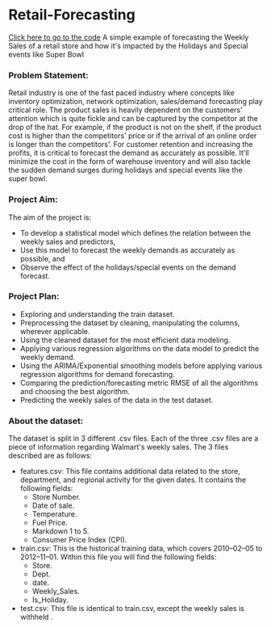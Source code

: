 # Retail-Forecasting
[Click here to go to the code](https://github.com/thelasthermit/Retail-Forecasting)
A simple example of forecasting the Weekly Sales of a retail store and how it's impacted by the Holidays and Special events like Super Bowl

### Problem Statement:
Retail industry is one of the fast paced industry where concepts like inventory optimization, network optimization, sales/demand forecasting play critical role. The product sales is heavily dependent on the customers' attention which is quite fickle and can be captured by the competitor at the drop of the hat. For example, if the product is not on the shelf, if the product cost is higher than the competitors' price or if the arrival of an online order is longer than the competitors'. For customer retention and increasing the profits, it is critical to forecast the demand as accurately as possible. It'll minimize the cost in the form of warehouse inventory and will also tackle the sudden demand surges during holidays and special events like the super bowl.

### Project Aim:
The aim of the project is:

- To develop a statistical model which defines the relation between the weekly sales and predictors,
- Use this model to forecast the weekly demands as accurately as possible, and
- Observe the effect of the holidays/special events on the demand forecast.

### Project Plan:
- Exploring and understanding the train dataset.
- Preprocessing the dataset by cleaning, manipulating the columns, wherever applicable.
- Using the cleaned dataset for the most efficient data modeling.
- Applying various regression algorithms on the data model to predict the weekly demand.
- Using the ARIMA/Exponential smoothing models before applying various regression algorithms for demand forecasting.
- Comparing the prediction/forecasting metric RMSE of all the algorithms and choosing the best algorithm.
- Predicting the weekly sales of the data in the test dataset.

### About the dataset:
The dataset is split in 3 different .csv files. Each of the three .csv files are a piece of information regarding Walmart's weekly sales. The 3 files described are as follows:

- features.csv: This file contains additional data related to the store, department, and regional activity for the given dates. It contains the following fields:
  - Store Number.
  - Date of sale.
  - Temperature.
  - Fuel Price.
  - Markdown 1 to 5.
  - Consumer Price Index (CPI).
- train.csv: This is the historical training data, which covers 2010–02–05 to 2012–11–01. Within this file you will find the following fields:
  - Store.
  - Dept.
  - date.
  - Weekly_Sales.
  - Is_Holiday.
- test.csv: This file is identical to train.csv, except the weekly sales is withheld .

